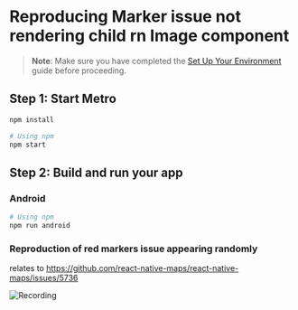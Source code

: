 
# Reproducing Marker issue not rendering child rn Image component

> **Note**: Make sure you have completed the [Set Up Your Environment](https://reactnative.dev/docs/set-up-your-environment) guide before proceeding.

## Step 1: Start Metro

```sh
npm install
```

```sh
# Using npm
npm start
```

## Step 2: Build and run your app

### Android

```sh
# Using npm
npm run android

```

### Reproduction of red markers issue appearing randomly
relates to
https://github.com/react-native-maps/react-native-maps/issues/5736

![Recording](https://raw.githubusercontent.com/NabeelZanabeet/rn81-rnmaps-playground/refs/heads/main/Recording.gif)

